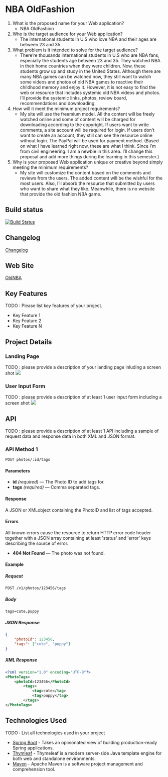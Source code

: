 # NBA OldFashion

1. What is the proposed name for your Web application?
    - NBA OldFashion
2. Who is the target audience for your Web application?
    - The international students in U.S who love NBA and their ages are between 23 and 35. 
3. What problem is it intended to solve for the target audience?
    - There’re thousands international students in U.S who are NBA fans, especially the students age between 23 and 35. They watched NBA in their home countries when they were children. Now, these students grow up and study in the United States. Although there are many NBA games can be watched now, they still want to watch some videos and photos of old NBA games to reactive their childhood memory and enjoy it. However, it is not easy to find the web or resource that includes systemic old NBA videos and photos. I’ll provide the systemic links, photos, review board, recommendations and downloading.
4. How will it meet the minimum project requirements?
    - My site will use the freemium model. All the content will be freely watched online and some of content will be charged for downloading according to the copyright. If users want to write comments, a site account will be required for login. If users don’t want to create an account, they still can see the resource online without login. The PayPal will be used for payment method. (Based on what I have learned right now, these are what I think. Since I’m from civil engineering. I am a newbie in this area. I’ll change this proposal and add more things during the learning in this semester.)
5. Why is your proposed Web application unique or creative beyond simply meeting the minimum requirements?
    - My site will customize the content based on the comments and reviews from the users. The added content will be the wishful for the most users. Also, I’ll absorb the resource that submitted by users who want to share what they like. Meanwhile, there is no website that provide the old fashion NBA game. 

## Build status

[![Build Status](https://travis-ci.org/infsci2560sp17/full-stack-web-sew77.svg?branch=master)](https://travis-ci.org/infsci2560sp17/full-stack-web-sew77)

## Changelog

[Changelog](CHANGELOG.md)

## Web Site
    
[OldNBA](https://hidden-stream-96603.herokuapp.com)


## Key Features

TODO : Please list key features of your project.

* Key Feature 1
* Key Feature 2
* Key Feature N

## Project Details

### Landing Page

TODO : please provide a description of your landing page inluding a screen shot ![](https://.../image.JPG)

### User Input Form

TODO : please provide a description of at least 1 user input form including a screen shot ![](https://.../image.jpg)

## API

TODO : please provide a description of at least 1 API including a sample of request data and response data in both XML and JSON format.

### API Method 1

    POST photos/:id/tags

#### Parameters

- **id** _(required)_ — The Photo ID to add tags for.
- **tags** _(required)_ — Comma separated tags.

#### Response

A JSON or XMLobject containing the PhotoID and list of tags accepted.

#### Errors

All known errors cause the resource to return HTTP error code header together with a JSON array containing at least 'status' and 'error' keys describing the source of error.

- **404 Not Found** — The photo was not found.

#### Example

##### Request

    POST /v1/photos/123456/tags

##### Body

    tags=cute,puppy


##### JSON Response

```json
{
    "photoId": 123456,
    "tags": ["cute", "puppy"]
}
```

##### XML Response

```xml
<?xml version="1.0" encoding="UTF-8"?>
<PhotoTags>
    <photoId>123456</PhotoId>
        <tags>
            <tag>cute</tag>
            <tag>puppy</tag>
        </tags>
</PhotoTags>
```

## Technologies Used

TODO : List all technologies used in your project

- [Spring Boot](https://projects.spring.io/spring-boot/) - Takes an opinionated view of building production-ready Spring applications.
- [Thymleaf](http://www.thymeleaf.org/) - Thymeleaf is a modern server-side Java template engine for both web and standalone environments.
- [Maven](https://maven.apache.org/) - Apache Maven is a software project management and comprehension tool.